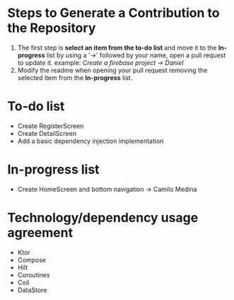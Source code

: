 # Steps to Generate a Contribution to the Repository

1. The first step is **select an item from the to-do list** and move it to the **In-progress** list by using a '->' followed by your name, open a pull request to update it.
   example: *Create a firebase project -> Daniel*
2. Modify the readme when opening your pull request removing the selected item from the **In-progress** list.

# To-do list

- Create RegisterScreen
- Create DetailScreen
- Add a basic dependency injection implementation

# In-progress list

- Create HomeScreen and bottom navigation -> Camilo Medina


# Technology/dependency usage agreement

- Ktor
- Compose
- Hilt
- Coroutines
- Coil
- DataStore